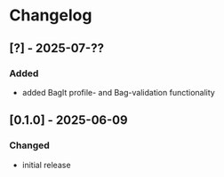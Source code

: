 # Changelog

## [?] - 2025-07-??

### Added

- added BagIt profile- and Bag-validation functionality


## [0.1.0] - 2025-06-09

### Changed

- initial release
